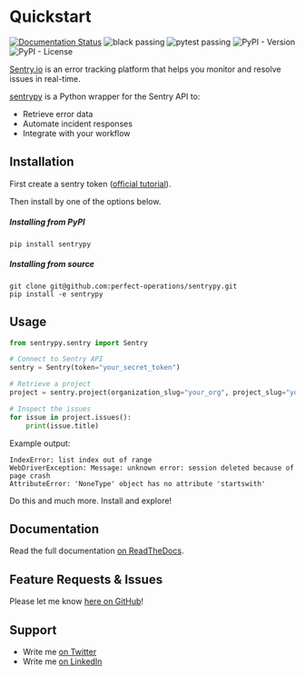 # Quickstart

[![Documentation Status](https://readthedocs.org/projects/sentrypy/badge/?version=latest)](https://sentrypy.readthedocs.io/en/latest/?badge=latest)
![black passing](https://github.com/perfect-operations/sentrypy/actions/workflows/black.yml/badge.svg)
![pytest passing](https://github.com/perfect-operations/sentrypy/actions/workflows/pytest.yml/badge.svg)
![PyPI - Version](https://img.shields.io/pypi/v/sentrypy)
![PyPI - License](https://img.shields.io/pypi/l/sentrypy)

[Sentry.io](https://sentry.io/) is an error tracking platform that helps you monitor and
resolve issues in real-time.

[sentrypy](https://github.com/perfect-operations/sentrypy) is a Python wrapper for
the Sentry API to:

- Retrieve error data
- Automate incident responses
- Integrate with your workflow

## Installation

First create a sentry token ([official tutorial](https://docs.sentry.io/api/guides/create-auth-token/)).

Then install by one of the options below.

##### Installing from PyPI
```
pip install sentrypy
```

##### Installing from source
```
git clone git@github.com:perfect-operations/sentrypy.git
pip install -e sentrypy
```

## Usage

```python
from sentrypy.sentry import Sentry

# Connect to Sentry API
sentry = Sentry(token="your_secret_token")

# Retrieve a project
project = sentry.project(organization_slug="your_org", project_slug="your_project")

# Inspect the issues
for issue in project.issues():
    print(issue.title)
```
Example output:
```
IndexError: list index out of range
WebDriverException: Message: unknown error: session deleted because of page crash
AttributeError: 'NoneType' object has no attribute 'startswith'
```

Do this and much more. Install and explore!

## Documentation
Read the full documentation [on ReadTheDocs](https://sentrypy.readthedocs.io/en/latest/).

## Feature Requests & Issues
Please let me know [here on GitHub](https://github.com/perfect-operations/sentrypy/issues)!

## Support
* Write me [on Twitter](https://twitter.com/drpaulw)
* Write me [on LinkedIn](https://www.linkedin.com/in/drpaulw)
